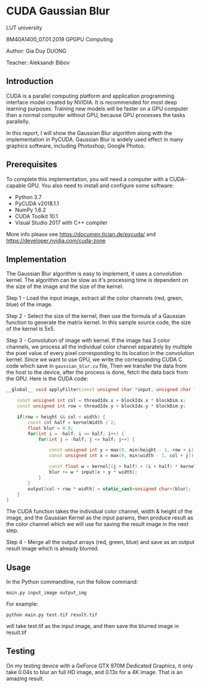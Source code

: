 CUDA Gaussian Blur
==================
LUT university

BM40A1400_07.01.2019 GPGPU Computing

Author: Gia Duy DUONG

Teacher: Aleksandr Bibov

Introduction
------------
CUDA is a parallel computing platform and application programming interface model created by NVIDIA. It is recommended
for most deep learning purposes. Training new models will be faster on a GPU computer than a normal computer without GPU,
because GPU processes the tasks parallelly.

In this report, I will show the Gaussian Blur algorithm along with the implementation in PyCUDA. Gaussian Blur is widely
used effect in many graphics software, including Photoshop, Google Photos.  

Prerequisites
-------------
To complete this implementation, you will need a computer with a CUDA-capable GPU. You also need to install and
configure some software:
* Python 3.7
* PyCUDA v2018.1.1
* NumPy 1.6.2
* CUDA Toolkit 10.1
* Visual Studio 2017 with C++ compiler

More info please see https://documen.tician.de/pycuda/ and https://developer.nvidia.com/cuda-zone

Implementation
--------------
The Gaussian Blur algorithm is easy to implement, it uses a convolution kernel. The algorithm can be slow as it's
processing time is dependent on the size of the image and the size of the kernel.

Step 1 - Load the input image, extract all the color channels (red, green, blue) of the image.

Step 2 - Select the size of the kernel, then use the formula of a Gaussian function to generate the matrix kernel. In
this sample source code, the size of the kernel is 5x5.

Step 3 - Convolution of image with kernel. If the image has 3 color channels, we process all the individual color
channel separately by multiple the pixel value of every pixel corresponding to its location in the convolution kernel.
Since we want to use GPU, we write the corresponding CUDA C code which save in `gaussian_blur.cu` file, Then we transfer
the data from the host to the device, after the process is done, fetch the data back from the GPU. Here is the CUDA code:
```cu
__global__ void applyFilter(const unsigned char *input, unsigned char *output, const unsigned int width, const unsigned int height, const float *kernel, const unsigned int kernelWidth) {

    const unsigned int col = threadIdx.x + blockIdx.x * blockDim.x;
    const unsigned int row = threadIdx.y + blockIdx.y * blockDim.y;

    if(row < height && col < width) {
        const int half = kernelWidth / 2;
        float blur = 0.0;
        for(int i = -half; i <= half; i++) {
            for(int j = -half; j <= half; j++) {

                const unsigned int y = max(0, min(height - 1, row + i));
                const unsigned int x = max(0, min(width - 1, col + j));

                const float w = kernel[(j + half) + (i + half) * kernelWidth];
                blur += w * input[x + y * width];
            }
        }
        output[col + row * width] = static_cast<unsigned char>(blur);
    }
}
```
The CUDA function takes the individual color channel, width & height of the image, and the Gaussian Kernel as the input
params, then produce result as the color channel which we will use for saving the result image in the next step. 

 

Step 4 - Merge all the output arrays (red, green, blue) and save as an output result image which is already blurred.

Usage
-----
In the Python commandline, run the follow command:

`main.py input_image output_img`

For example:

`python main.py test.tif result.tif`

will take test.tif as the input image, and then save the blurred image in result.tif
 
Testing
-------

On my testing device with a GeForce GTX 970M Dedicated Graphics, it only take 0.04s to blur an full HD image, and 0.13s
for a 4K image. That is an amazing result.